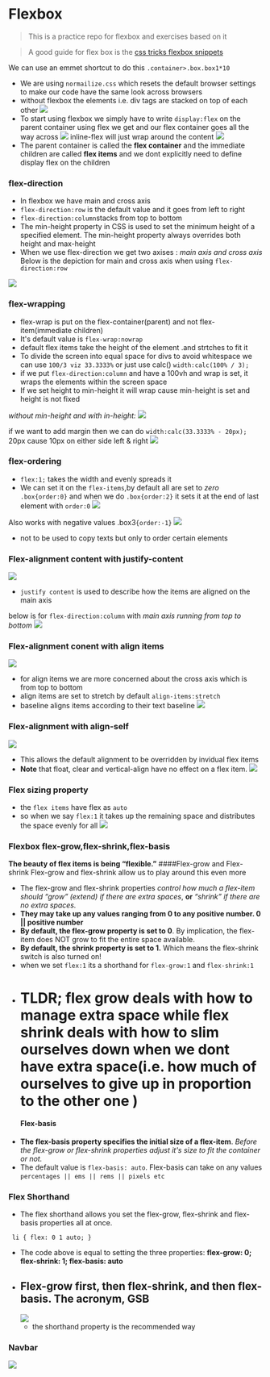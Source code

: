  # Flexbox
>This is a practice repo for flexbox and exercises based on it

> A good guide for flex box is the [css tricks flexbox snippets](https://css-tricks.com/snippets/css/a-guide-to-flexbox/)

 We can use an emmet shortcut to do this
`.container>.box.box1*10`
- We are using `normailize.css` which resets the default browser settings to make  our code have the same look across browsers
- without flexbox the elements i.e. div tags are stacked on top of each other
![](images/02_00.png)
- To start using flexbox we simply have to write `display:flex` on the parent container
using flex we get and our flex container goes all the way across
![](images/01_00.png)
inline-flex will just wrap around the content
![](images/03_00.png)
- The parent container is called the **flex container** and the immediate children are called **flex items** and we dont explicitly need to define display flex on the children

### flex-direction
- In flexbox we have main and cross axis
- `flex-direction:row` is the default value and it goes from left to right 
- `flex-direction:column`stacks from top to bottom
- The min-height property in CSS is used to set the minimum height of a specified element. The min-height property always overrides both height and max-height
- When we use flex-direction  we get two axises : _main axis and cross axis_
Below is the depiction for main and cross axis when using `flex-direction:row`

![](images/05_00.png)

### flex-wrapping
- flex-wrap is put on the flex-container(parent) and not flex-item(immediate children)
- It's default value is `flex-wrap:nowrap`
- default flex items take the height of the element .and strtches to fit it
- To divide the screen into equal space for divs to avoid whitespace we  can use `100/3 viz 33.3333%` or just use calc() `width:calc(100% / 3);`
- if we put `flex-direction:column` and have a 100vh and wrap is set, it  wraps the elements within the screen space
- If we set height to min-height it will wrap cause min-height is set and height is not fixed

_without min-height and with in-height:_
![](images/06_00.png)

if we want to add margin then we can do 
`width:calc(33.3333% - 20px);` 20px cause 10px on either side left & right
![](images/07_00.png)

### flex-ordering
- `flex:1;` takes the width and evenly spreads it 
- We can set it on the `flex-items`,by default all are set to _zero_
`.box{order:0}` and when we do `.box{order:2}` it sets it at the end of last element with `order:0`
![](images/08_00.png)

Also works with negative values .box3`{order:-1}`
![](images/09_00.png)
- not to be used to copy texts but only to order certain elements

### Flex-alignment content with justify-content
![](images/10_00.png)
- `justify content` is used to describe how the items are aligned on the main axis

below is for `flex-direction:column` with _main axis running from top to bottom_
![](images/11_00.png)

### Flex-alignment conent with align items
  ![](images/12_00.png)
- for align items we are more concerned about the cross axis which is from top to bottom
- align items are set to stretch by default
`align-items:stretch`
- baseline aligns items according to their text baseline
![](images/13_00.png)

### Flex-alignment with align-self
  ![](images/14_00.png)

- This allows the default alignment to be overridden by invidual flex items
- **Note** that float, clear and vertical-align have no effect on a flex item.
  ![](images/15_00.png)

### Flex sizing property
- the `flex items` have flex as `auto`
- so when we say `flex:1` it takes up the remaining space and distributes the space evenly for all 
  ![](images/16_00.png)

### Flexbox flex-grow,flex-shrink,flex-basis
**The beauty of flex items is being “flexible.”**
  ####Flex-grow and Flex-shrink
Flex-grow and flex-shrink allow us to play around this even more
- The flex-grow and flex-shrink properties _control how much a flex-item should “grow” (extend) if there are extra spaces_, **or** _“shrink” if there are no extra spaces._
- **They may take up any values ranging from 0 to any positive number. 0 || positive number**
- **By default, the flex-grow property is set to 0**. By implication, the flex-item does NOT grow to fit the entire space available.
- **By default, the shrink property is set to 1.** Which means the flex-shrink switch is also turned on!
- when we set `flex:1` its a shorthand for `flex-grow:1` and `flex-shrink:1`
- # **TLDR;** flex grow deals with how to manage extra space while flex shrink deals with how to slim ourselves down when we dont have extra space(i.e. how much of ourselves to give up in proportion to the other one )
  #### Flex-basis
- **The flex-basis property specifies the initial size of a flex-item**. _Before the flex-grow or flex-shrink properties adjust it's size to fit the container or not._
- The default value is `flex-basis: auto`. Flex-basis can take on any values `percentages || ems || rems || pixels etc`

### Flex Shorthand
- The flex shorthand allows you set the flex-grow, flex-shrink and flex-basis properties all at once.

` li {
  flex: 0 1 auto;
}`
- The code above is equal to setting the three properties: **flex-grow: 0; flex-shrink: 1; flex-basis: auto**
- ## **Flex-grow first, then flex-shrink, and then flex-basis. The acronym, GSB**
  ![](images/17_00.jfif)
  - the shorthand property is the recommended way
 ### Navbar
![](images/17_00.png)